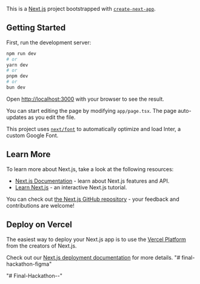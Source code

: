 This is a [Next.js](https://nextjs.org/) project bootstrapped with [`create-next-app`](https://github.com/vercel/next.js/tree/canary/packages/create-next-app).

## Getting Started

First, run the development server:

```bash
npm run dev
# or
yarn dev
# or
pnpm dev
# or
bun dev
```

Open [http://localhost:3000](http://localhost:3000) with your browser to see the result.

You can start editing the page by modifying `app/page.tsx`. The page auto-updates as you edit the file.

This project uses [`next/font`](https://nextjs.org/docs/basic-features/font-optimization) to automatically optimize and load Inter, a custom Google Font.

## Learn More

To learn more about Next.js, take a look at the following resources:

- [Next.js Documentation](https://nextjs.org/docs) - learn about Next.js features and API.
- [Learn Next.js](https://nextjs.org/learn) - an interactive Next.js tutorial.

You can check out [the Next.js GitHub repository](https://github.com/vercel/next.js/) - your feedback and contributions are welcome!

## Deploy on Vercel

The easiest way to deploy your Next.js app is to use the [Vercel Platform](https://vercel.com/new?utm_medium=default-template&filter=next.js&utm_source=create-next-app&utm_campaign=create-next-app-readme) from the creators of Next.js.

Check out our [Next.js deployment documentation](https://nextjs.org/docs/deployment) for more details.
"# final-hackathon-figma" 

<!-- 
export const newArrivalsData: Product[] = [
  {
    id: 1,
    title: "T-shirt with Tape Details",
    srcUrl: "/images/pic1.png",
    gallery: ["/images/pic1.png", "/images/pic10.png", "/images/pic11.png"],
    price: 120,
    discount: {
      amount: 0,
      percentage: 0,
    },
    rating: 4.5,
  },
  {
    id: 2,
    title: "Skinny Fit Jeans",
    srcUrl: "/images/pic2.png",
    gallery: ["/images/pic2.png"],
    price: 260,
    discount: {
      amount: 0,
      percentage: 20,
    },
    rating: 3.5,
  },
  {
    id: 3,
    title: "Chechered Shirt",
    srcUrl: "/images/pic3.png",
    gallery: ["/images/pic3.png"],
    price: 180,
    discount: {
      amount: 0,
      percentage: 0,
    },
    rating: 4.5,
  },
  {
    id: 4,
    title: "Sleeve Striped T-shirt",
    srcUrl: "/images/pic4.png",
    gallery: ["/images/pic4.png", "/images/pic10.png", "/images/pic11.png"],
    price: 160,
    discount: {
      amount: 0,
      percentage: 30,
    },
    rating: 4.5,
  },
];

export const topSellingData: Product[] = [
  {
    id: 5,
    title: "Vertical Striped Shirt",
    srcUrl: "/images/pic5.png",
    gallery: ["/images/pic5.png", "/images/pic10.png", "/images/pic11.png"],
    price: 232,
    discount: {
      amount: 0,
      percentage: 20,
    },
    rating: 5.0,
  },
  {
    id: 6,
    title: "Courage Graphic T-shirt",
    srcUrl: "/images/pic6.png",
    gallery: ["/images/pic6.png", "/images/pic10.png", "/images/pic11.png"],
    price: 145,
    discount: {
      amount: 0,
      percentage: 0,
    },
    rating: 4.0,
  },
  {
    id: 7,
    title: "Loose Fit Bermuda Shorts",
    srcUrl: "/images/pic7.png",
    gallery: ["/images/pic7.png"],
    price: 80,
    discount: {
      amount: 0,
      percentage: 0,
    },
    rating: 3.0,
  },
  {
    id: 8,
    title: "Faded Skinny Jeans",
    srcUrl: "/images/pic8.png",
    gallery: ["/images/pic8.png"],
    price: 210,
    discount: {
      amount: 0,
      percentage: 0,
    },
    rating: 4.5,
  },
];

export const relatedProductData: Product[] = [
  {
    id: 12,
    title: "Polo with Contrast Trims",
    srcUrl: "/images/pic12.png",
    gallery: ["/images/pic12.png", "/images/pic10.png", "/images/pic11.png"],
    price: 242,
    discount: {
      amount: 0,
      percentage: 20,
    },
    rating: 4.0,
  },
  {
    id: 13,
    title: "Gradient Graphic T-shirt",
    srcUrl: "/images/pic13.png",
    gallery: ["/images/pic13.png", "/images/pic10.png", "/images/pic11.png"],
    price: 145,
    discount: {
      amount: 0,
      percentage: 0,
    },
    rating: 3.5,
  },
  {
    id: 14,
    title: "Polo with Tipping Details",
    srcUrl: "/images/pic14.png",
    gallery: ["/images/pic14.png"],
    price: 180,
    discount: {
      amount: 0,
      percentage: 0,
    },
    rating: 4.5,
  },
  {
    id: 15,
    title: "Black Striped T-shirt",
    srcUrl: "/images/pic15.png",
    gallery: ["/images/pic15.png"],
    price: 150,
    discount: {
      amount: 0,
      percentage: 30,
    },
    rating: 5.0,
  },
]; -->"# Final-Hackathon--" 
